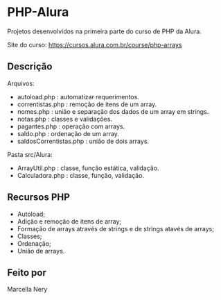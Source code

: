 # PHP-Alura

Projetos desenvolvidos na primeira parte do curso de PHP da Alura.

Site do curso: https://cursos.alura.com.br/course/php-arrays

## Descrição

Arquivos:
- autoload.php : automatizar requerimentos.
- correntistas.php : remoção de itens de um array.
- nomes.php : união e separação dos dados de um array em strings.
- notas.php : classes e validações.
- pagantes.php : operação com arrays.
- saldo.php : ordenação de um array.
- saldosCorrentistas.php : união de dois arrays.

Pasta src/Alura:
- ArrayUtil.php : classe, função estática, validação.
- Calculadora.php : classe, função, validação.

## Recursos PHP

- Autoload;
- Adição e remoção de itens de array;
- Formação de arrays através de strings e de strings atavés de arrays;
- Classes;
- Ordenação;
- União de arrays.

## Feito por

Marcella Nery
